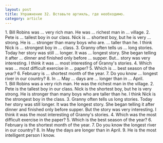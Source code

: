 ```yaml
---
layout: post
title: Упражнение 32. Вставьте артикль, где необходимо.
category: article
---
```

<section class="question">
1. Bill Robins was ... very rich man. He was ... richest man in ... village. 2. Pete is ... tallest boy in our class. Nick is ... shortest boy, but he is very ... strong. He is ... stronger than many boys who are. ... taller than he. I think Nick is ... strongest boy in ... class. 3. Granny often tells us ... long stories. Today her story was still ... longer. It was ... longest story. She began telling it after ... dinner and finished only before ... supper. But... story was very interesting. I think it was ... most interesting of Granny's stories. 4. Which was ... most difficult exercise in ... paper? 5. Which is ... best season of the year? 6. February is ... shortest month of the year. 7. Do you know ... longest river in our country? 8. In ... May ... days are ... longer than in ... April.
</section>

<section class="answer">
1. Bill Robins was a very rich man. He was the richest man in the village. 2. Pete is the tallest boy in our class. Nick is the shortest boy, but he is very strong. He is stronger than many boys who are taller than he. I think Nick is the strongest boy in the class. 3. Granny often tells us long stories. Today her story was still longer. It was the longest story. She began telling it after dinner and finished only before supper. But the story was very interesting. I think it was the most interesting of Granny's stories. 4. Which was the most difficult exercise in the paper? 5. Which is the best season of the year? 6. February is the shortest month of the year. 7. Do you know the longest river in our country? 8. In May the days are longer than in April. 9. He is the most intelligent person I know.
</section>